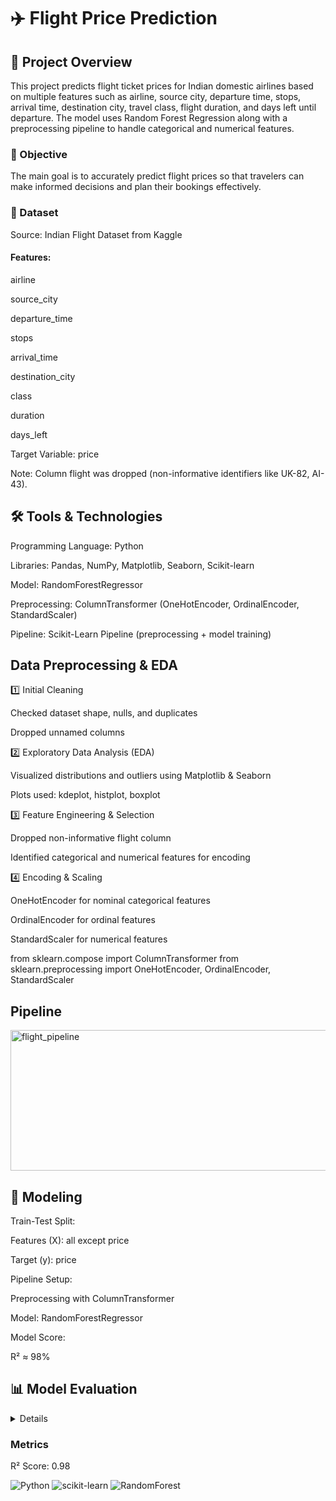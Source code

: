# ✈️ Flight Price Prediction

## 📌 Project Overview

This project predicts flight ticket prices for Indian domestic airlines based on multiple features such as airline, source city, departure time, stops, arrival time, destination city, travel class, flight duration, and days left until departure.
The model uses Random Forest Regression along with a preprocessing pipeline to handle categorical and numerical features.

### 🎯 Objective

The main goal is to accurately predict flight prices so that travelers can make informed decisions and plan their bookings effectively.

### 📂 Dataset

Source: Indian Flight Dataset from Kaggle

#### Features:

airline

source_city

departure_time

stops

arrival_time

destination_city

class

duration

days_left

Target Variable: price

Note: Column flight was dropped (non-informative identifiers like UK-82, AI-43).

## 🛠️ Tools & Technologies

Programming Language: Python

Libraries: Pandas, NumPy, Matplotlib, Seaborn, Scikit-learn

Model: RandomForestRegressor

Preprocessing: ColumnTransformer (OneHotEncoder, OrdinalEncoder, StandardScaler)

Pipeline: Scikit-Learn Pipeline (preprocessing + model training)

## Data Preprocessing & EDA

1️⃣ Initial Cleaning

Checked dataset shape, nulls, and duplicates

Dropped unnamed columns

2️⃣ Exploratory Data Analysis (EDA)

Visualized distributions and outliers using Matplotlib & Seaborn

Plots used: kdeplot, histplot, boxplot

3️⃣ Feature Engineering & Selection

Dropped non-informative flight column

Identified categorical and numerical features for encoding

4️⃣ Encoding & Scaling

OneHotEncoder for nominal categorical features

OrdinalEncoder for ordinal features

StandardScaler for numerical features

from sklearn.compose import ColumnTransformer
from sklearn.preprocessing import OneHotEncoder, OrdinalEncoder, StandardScaler


## Pipeline
<img width="770" height="225" alt="flight_pipeline" src="https://github.com/user-attachments/assets/c0830032-1d3a-4d09-873f-2e345d1fe855" />



## 🤖 Modeling

Train-Test Split:

Features (X): all except price

Target (y): price

Pipeline Setup:

Preprocessing with ColumnTransformer

Model: RandomForestRegressor

Model Score:

R² ≈ 98%

## 📊 Model Evaluation

<details>

Sample Predictions

Actual  	Predicted

2098	  2097.24

7221	  7221.00

5955	  6473.07

2844	  3759.54

5954	  6204.12

9840	  10335.60

4020	  4020.00

2410	  2410.00

4496	  4542.20

3918	  3328.31

</details>

### Metrics
R² Score: 0.98

![Python](https://img.shields.io/badge/Python-3.10-blue) 
![scikit-learn](https://img.shields.io/badge/ML-scikit--learn-orange)
![RandomForest](https://img.shields.io/badge/Model-RandomForest-green)
